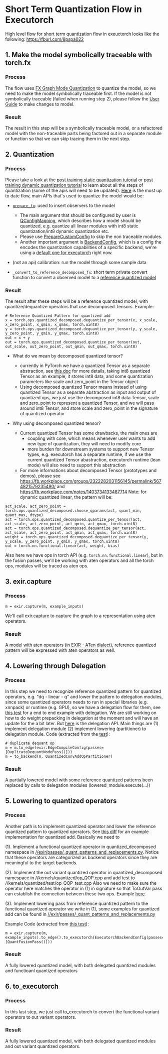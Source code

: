 # Short Term Quantization Flow in Executorch

High level flow for short term quantization flow in exeuctorch looks like the following: https://fburl.com/8pspa022

## 1. Make the model symbolically traceable with torch.fx
### Process
The flow uses [FX Graph Mode Quantization](https://pytorch.org/docs/stable/quantization.html#prototype-fx-graph-mode-quantization) to quantize the model, so we need to make the model symbolically traceable first. If the model is not symbolically traceable (failed when running step 2), please follow the [User Guide](https://pytorch.org/tutorials/prototype/fx_graph_mode_quant_guide.html) to make changes to model.
### Result
The result in this step will be a symbolically traceable model, or a refactored model with the non-traceable parts being factored out in a separate module or function so that we can skip tracing them in the next step.
## 2. Quantization
### Process
Please take a look at the [post training static quantization tutorial](https://pytorch.org/tutorials/prototype/fx_graph_mode_ptq_static.html) or [post training dynamic quantization tutorial](https://pytorch.org/tutorials/prototype/fx_graph_mode_ptq_dynamic.html) to learn about all the steps of quantization (some of the apis will need to be updated).
[Here](https://www.internalfb.com/code/fbsource/[ea0e2ae0a4a88529f17342e656e820a528ed5bcd]/fbcode/executorch/exir/tests/test_quant_fusion_pass.py?lines=26) is the most up to date flow, main APIs that's used to quantize the model would be:
* [`prepare_fx`](https://pytorch.org/docs/master/generated/torch.quantization.quantize_fx.prepare_fx.html#torch.quantization.quantize_fx.prepare_fx): used to insert observers to the model

  * The main argument that should be configured by user is [QConfigMapping](https://pytorch.org/docs/master/generated/torch.ao.quantization.qconfig_mapping.QConfigMapping.html#torch.ao.quantization.qconfig_mapping.QConfigMapping), which describes how a model should be quantized, e.g. quantize all linear modules with int8 static quantization/int8 dynamic quantization etc.
  * Please use [PrepareCustomConfig](https://pytorch.org/docs/master/generated/torch.ao.quantization.fx.custom_config.PrepareCustomConfig.html#torch.ao.quantization.fx.custom_config.PrepareCustomConfig) to skip the non traceable modules.
  * Another important argument is [BackendConfig](https://pytorch.org/docs/master/generated/torch.ao.quantization.backend_config.BackendConfig.html#torch.ao.quantization.backend_config.BackendConfig), which is a config the encodes the quantization capabilities of a specific backend, we're using a [default one for executorch](https://github.com/pytorch/pytorch/blob/master/torch/ao/quantization/backend_config/executorch.py) right now.
* (not an api) calibration: run the model through some sample data
* `_convert_to_reference_decomposed_fx`: short term private convert function to convert a observed model to a [reference quantized model](https://github.com/pytorch/rfcs/blob/master/RFC-0019-Extending-PyTorch-Quantization-to-Custom-Backends.md#reference-quantized-model)
### Result
The result after these steps will be a reference quantized model, with quantize/dequantize operators that use decomposed Tensors. Example:

```
# Reference Quantized Pattern for quantized add
x = torch.ops.quantized_decomposed.dequantize_per_tensor(x, x_scale, x_zero_point, x_qmin, x_qmax, torch.uint8)
y = torch.ops.quantized_decomposed.dequantize_per_tensor(y, y_scale, y_zero_point, y_qmin, y_qmax, torch.uint8)
out = x + y
out = torch.ops.quantized_decomposed.quantize_per_tensor(out, out_scale, out_zero_point, out_qmin, out_qmax, torch.uint8)
```


* What do we mean by decomposed quantized tensor?
  * currently in PyTorch we have a quantized Tensor as a separate abstraction, see [this doc](https://github.com/pytorch/pytorch/wiki/Introducing-Quantized-Tensor) for more details, taking int8 quantized Tensor as an example, it stores int8 data, and some quantization parameters like scale and zero_point in the Tensor object
  * Using decomposed quantized Tensor means instead of using quantized Tensor as a separate abstraction as input and output of quantized ops, we just use the decomposed int8 data Tensor, scale and zero_point to represent a quantized Tensor, and we will pass around int8 Tensor, and store scale and zero_point in the signature of quantized operator

* Why using decomposed quantized tensor?
  * Current quantized Tensor has some drawbacks, the main ones are
    * coupling with core, which means whenever user wants to add new type of quantization, they will need to modify core
    * more burden for downstream systems to support new Tensor types, e.g. executorch has a separate runtime, if we use the current quantized Tensor abastraction, executorch runtime (lean mode) will also need to support this abstraction
  * For more informations about decomposed Tensor (prototypes and demos), please see https://fb.workplace.com/groups/2322282031156145/permalink/5674821579235490/ and https://fb.workplace.com/notes/1403734133487714
Note: for dynamic quantized linear, the pattern will be:
```
act_scale, act_zero_point = torch.ops.quantized_decomposed.choose_qparams(act, quant_min, quant_max, dtype)
act = torch.ops.quantized_decomposed.quantize_per_tensor(act, act_scale, act_zero_point, act_qmin, act_qmax, torch.uint8)
act = torch.ops.quantized_decomposed.dequantize_per_tensor(act, act_scale, act_zero_point, act_qmin, act_qmax, torch.uint8)
weight = torch.ops.quantized_decomposed.dequantize_per_tensor(y, y_scale, y_zero_point, y_qmin, y_qmax, torch.uint8)
out = torch.nn.functional.linear(act, weight, bias)
```
Also here we have ops in torch API (e.g. `torch.nn.functional.linear`), but in the fusion passes, we'll be working with aten operators and all the torch ops, modules will be traced as aten ops.

## 3. exir.capture
### Process
`m = exir.capture(m, example_inputs)`

We'll call exir.capture to capture the graph to a representation using aten operators.
### Result
A model with aten operators (in [EXIR - ATen dialect](https://www.figma.com/file/l1f1UXfjofLT6D1HqDwp93/Executorch-Compilation-Flow?node-id=0%3A1&t=1c2UKQXUZsNeENDR-0)), reference quantized pattern will be expressed with aten operators as well.

## 4. Lowering through Delegation
### Process
In this step we need to recognize reference quantized pattern for quantized operators, e.g. "dq - linear - q" and lower the pattern to delegation modules, since some quantized operators needs to run in special libraries (e.g. xnnpack) or runtime (e.g. GPU), so we have a delegation flow for them, see [this test](https://www.internalfb.com/code/fbsource/[ea0e2ae0a4a88529f17342e656e820a528ed5bcd]/fbcode/executorch/exir/tests/test_quant_lowering_custom_backend_pass.py?lines=404) for a end to end example with delegation. We are still working on how to do weight prepacking in delegation at the moment and will have an update for the a bit later. But [here](https://fb.workplace.com/notes/1307520240058002) is the delegation API.
Main things are (1) implement delegation module (2) implement lowering (partitioner) to delegation module.
Code (extracted from the [test](https://www.internalfb.com/code/fbsource/[ea0e2ae0a4a88529f17342e656e820a528ed5bcd]/fbcode/executorch/exir/tests/test_quant_lowering_custom_backend_pass.py?lines=404)):
```
# duplicate dequant op
m = m.to_edge(exir.EdgeCompileConfig(passes=[DuplicateDequantNodePass()]))
m = to_backend(m, QuantizedConvAddOpPartitioner)
```
### Result
A partially lowered model with some reference quantized patterns been replaced by calls to delegation modules (lowered_module.execute(...))

## 5. Lowering to quantized operators
### Process
Another path is to implement quantized operator and lower the reference quantized pattern to quantized operators.
See [this diff](https://www.internalfb.com/diff/D39974289) for an example implementation for quantized add. Basically we need to

(1). Implement a functional quantized operator in quantized_decomposed namespace in [//exir/passes/_quant_patterns_and_replacements.py](https://github.com/pytorch/executorch/blob/main/exir/passes/_quant_patterns_and_replacements.py). Notice that these operators are categorized as backend operators since they are meaningful to the target backends.

(2). Implement the out variant quantized operator in quantized_decomposed namespace in //kernels/quantized/op_QOP.cpp and add test to //kernels/quantized/test/op_QOP_test.cpp
Also we need to make sure the operator here matches the operator in (1) in signature so that ToOutVar pass can establish the connection between these two ops. Example [here](https://github.com/pytorch/executorch/blob/main/kernels/quantized/cpu/op_add.cpp).

(3). Implement lowering pass from reference quantized pattern to the functional quantized operator we write in (1), some examples for quantized add can be found in [//exir/passes/_quant_patterns_and_replacements.py](https://github.com/pytorch/executorch/blob/main/exir/passes/_quant_patterns_and_replacements.py)

Example Code (extracted from [this test](https://github.com/pytorch/executorch/blob/main/exir/tests/test_quant_fusion_pass.py)):
```
m = exir.capture(m, example_inputs).to_edge().to_executorch(ExecutorchBackendConfig(passes=[QuantFusionPass()]))
```
### Result
A fully lowered quantized model, with both delegated quantized modules and functioanl quantized operators

## 6. to_executorch
### Process
In this last step, we just call to_executorch to convert the functional variant operators to out variant operators.
### Result
A fully lowered quantized model, with both delegated quantized modules and out variant quantized operators.
